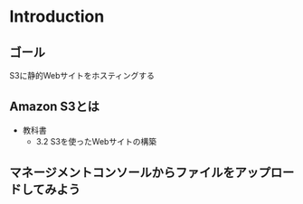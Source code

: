 # Introduction

## ゴール

S3に静的Webサイトをホスティングする

## Amazon S3とは

- 教科書
	- 3.2 S3を使ったWebサイトの構築

## マネージメントコンソールからファイルをアップロードしてみよう

